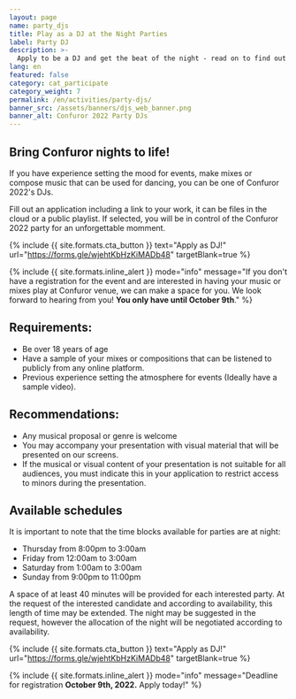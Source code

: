 ```yaml
---
layout: page
name: party_djs
title: Play as a DJ at the Night Parties
label: Party DJ
description: >-
  Apply to be a DJ and get the beat of the night - read on to find out more!
lang: en
featured: false
category: cat_participate
category_weight: 7
permalink: /en/activities/party-djs/
banner_src: /assets/banners/djs_web_banner.png
banner_alt: Confuror 2022 Party DJs
---
```


## Bring Confuror nights to life!

If you have experience setting the mood for events, make mixes or compose music that can be used for dancing, you can be one of Confuror 2022's DJs.

Fill out an application including a link to your work, it can be files in the cloud or a public playlist. If selected, you will be in control of the Confuror 2022 party for an unforgettable momment.

{%
  include {{ site.formats.cta_button }}
  text="Apply as DJ!"
  url="https://forms.gle/wjehtKbHzKiMADb48"
  targetBlank=true
%}

{%
    include {{ site.formats.inline_alert }}
    mode="info"
    message="If you don't have a registration for the event and are interested in having your music or mixes play at Confuror venue, we can make a space for you. We look forward to hearing from you! <strong>You only have until October 9th</strong>."
%}

## Requirements:
- Be over 18 years of age
- Have a sample of your mixes or compositions that can be listened to publicly from any online platform.
- Previous experience setting the atmosphere for events (Ideally have a sample video).

## Recommendations:
- Any musical proposal or genre is welcome
- You may accompany your presentation with visual material that will be presented on our screens.
- If the musical or visual content of your presentation is not suitable for all audiences, you must indicate this in your application to restrict access to minors during the presentation.

## Available schedules
It is important to note that the time blocks available for parties are at night:

- Thursday from 8:00pm to 3:00am
- Friday from 12:00am to 3:00am
- Saturday from 1:00am to 3:00am
- Sunday from 9:00pm to 11:00pm

A space of at least 40 minutes will be provided for each interested party. At the request of the interested candidate and according to availability, this length of time may be extended. The night may be suggested in the request, however the allocation of the night will be negotiated according to availability.

{%
  include {{ site.formats.cta_button }}
  text="Apply as DJ!"
  url="https://forms.gle/wjehtKbHzKiMADb48"
  targetBlank=true
%}

{%
    include {{ site.formats.inline_alert }}
    mode="info"
    message="Deadline for registration <strong>October 9th, 2022.</strong> Apply today!"
%}